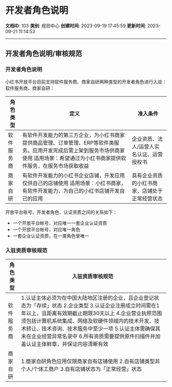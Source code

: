 # 开发者角色说明

**文档ID**: 103
**类别**: 规则中心
**创建时间**: 2023-09-19 17:45:59
**更新时间**: 2023-09-21 11:14:53

---

## 开发者角色说明/审核规范

### 开发者角色说明

小红书开放平台目前支持软件服务商、商家自研两种类型的开发者角色进行入驻：软件服务商、商家自研：

| 角色类型 | 定义 | 准入条件 |
| --- | --- | --- |
| 软件服务商 | 有软件开发能力的第三方企业，为小红书商家提供商品管理、订单管理、ERP等软件类服务。应用开发完成后需上架到服务市场供商家使用 适用场景：希望通过为小红书商家提供软件服务，在服务市场获取收益 | 企业资质、法人/运营人实名认证、运营授权书 |
| 商家自研 | 有软件开发能力的小红书企业店铺，开发应用仅供自己的店铺使用 适用场景：小红书商家，有软件开发能力，为自己的小红书店铺开发自己的应用 | 具有企业资质的小红书商家，店铺处于正常经营状态 |

开放平台账号、开发者角色、认证资质之间的关系如下：

* 一个开放平台帐号，对应唯一一套企业认证资质
* 一个开放平台帐号，对应唯一角色
* 一套企业认证资质，在一类角色里唯一

### 入驻资质审核规范

| 角色类型 | 入驻资质审核规范 |
| --- | --- |
| 软件服务商 | 1.认证主体必须为在中国大陆地区注册的企业，且企业登记状态为「存续」状态 2.企业类型 3.认证企业注册成立时间需在1年以上，且距离有效期截止期限30天以上 4.企业营业执照范围须包括计算机系统集成、网络及软硬件领域内的技术开发、技术转让、技术咨询、技术服务中至少一项 5.认证主体需确保其未在企业经营异常名录中 6.所有资质需要提供原件扫描件并加盖认证主体鲜章，并保证内容清晰有效 |
| 商家自研 | 1.商家自研角色应用仅限商家自有店铺使用 2.自有店铺类型非个人/个体工商户 3.自有店铺状态为「正常经营」状态 |